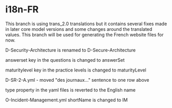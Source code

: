 # i18n-FR
This branch is using trans_2.0 translations but it contains several fixes made in later core model versions and some changes around the translated values.
This branch will be used for generating the French website files for now.

D-Security-Architecture is renamed to D-Secure-Architecture

answerset key in the questions is changed to answerSet

maturitylevel key in the practice levels is changed to maturityLevel

D-SR-2-A.yml - moved "des journaux..." sentence to one row above 

type property in the yaml files is reverted to the English name

O-Incident-Management.yml shortName is changed to IM
